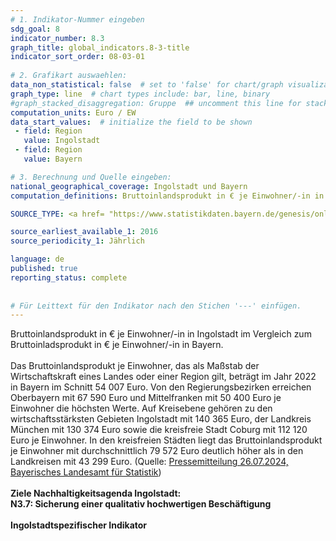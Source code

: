 ```yaml
---
# 1. Indikator-Nummer eingeben 
sdg_goal: 8 
indicator_number: 8.3
graph_title: global_indicators.8-3-title
indicator_sort_order: 08-03-01
 
# 2. Grafikart auswaehlen: 
data_non_statistical: false  # set to 'false' for chart/graph visualization 
graph_type: line  # chart types include: bar, line, binary 
#graph_stacked_disaggregation: Gruppe  ## uncomment this line for stacked bars. eplace 'Geschlecht' with the field of aggregation. 
computation_units: Euro / EW
data_start_values:  # initialize the field to be shown  
 - field: Region 
   value: Ingolstadt 
 - field: Region 
   value: Bayern

# 3. Berechnung und Quelle eingeben: 
national_geographical_coverage: Ingolstadt und Bayern
computation_definitions: Bruttoinlandsprodukt in € je Einwohner/-in in Ingolstadt im Vergleich zum Bruttoinladsprodukt in € je Einwohner/-in in Bayern

SOURCE_TYPE: <a href= "https://www.statistikdaten.bayern.de/genesis/online?operation=table&code=82711-103&bypass=true&levelindex=1&levelid=1656497199885#abreadcrumb">LfStat</a> # data source  

source_earliest_available_1: 2016
source_periodicity_1: Jährlich

language: de   
published: true 
reporting_status: complete
 
 
# Für Leittext für den Indikator nach den Stichen '---' einfügen. 
---
```

Bruttoinlandsprodukt in € je Einwohner/-in in Ingolstadt im Vergleich zum Bruttoinladsprodukt in € je Einwohner/-in in Bayern.<br>
<br>
Das Bruttoinlandsprodukt je Einwohner, das als Maßstab der Wirtschaftskraft eines Landes oder einer Region gilt, beträgt im Jahr 2022 in Bayern im Schnitt 54 007 Euro.
Von den Regierungsbezirken erreichen Oberbayern mit 67 590 Euro und Mittelfranken mit 50 400 Euro je Einwohner die höchsten Werte. Auf Kreisebene gehören zu den
wirtschaftsstärksten Gebieten Ingolstadt mit 140 365 Euro, der Landkreis München mit 130 374 Euro sowie die kreisfreie Stadt Coburg mit 112 120 Euro je Einwohner. In den
kreisfreien Städten liegt das Bruttoinlandsprodukt je Einwohner mit durchschnittlich 79 572 Euro deutlich höher als in den Landkreisen mit 43 299 Euro. (Quelle: <a href="https://statistik.bayern.de/presse/mitteilungen/2024/pm210/index.html#:~:text=Das%20Bruttoinlandsprodukt%20je%20Einwohner%2C%20das,je%20Einwohner%20die%20h%C3%B6chsten%20Werte.">Pressemitteilung 26.07.2024, Bayerisches Landesamt für Statistik</a>)<br>
<br>
<b>Ziele Nachhaltigkeitsagenda Ingolstadt:<b><br>
N3.7: Sicherung einer qualitativ hochwertigen Beschäftigung<br>
<br>
<b>Ingolstadtspezifischer Indikator</b>
